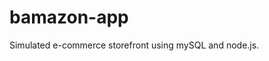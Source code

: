 # bamazon-app
Simulated e-commerce storefront using mySQL and node.js.
![]()
![]()
![]()
![]()
![]()
![]()
![]()
